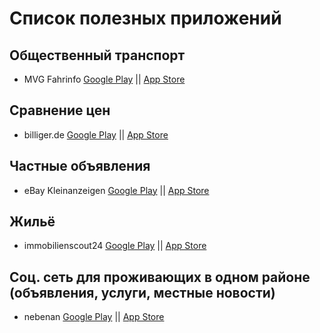 # Список полезных приложений
## Общественный транспорт
- MVG Fahrinfo [Google Play](https://play.google.com/store/apps/details?id=de.swm.mvgfahrinfo.muenchen) || [App Store](https://itunes.apple.com/de/app/id343701044)

## Сравнение цен
- billiger.de [Google Play](https://play.google.com/store/apps/details?id=de.billiger.android) || [App Store](https://itunes.apple.com/de/app/id394665092)

## Частные объявления
- eBay Kleinanzeigen [Google Play](https://play.google.com/store/apps/details?id=com.ebay.kleinanzeigen) || [App Store](https://itunes.apple.com/de/app/id382596778)

## Жильё
- immobilienscout24 [Google Play](https://play.google.com/store/apps/details?id=de.is24.android) || [App Store](https://itunes.apple.com/de/app/id344176018)

## Соц. сеть для проживающих в одном районе (объявления, услуги, местные новости)
- nebenan [Google Play](https://play.google.com/store/apps/details?id=de.nebenan.app) || [App Store](https://itunes.apple.com/de/app/id1148895169)
